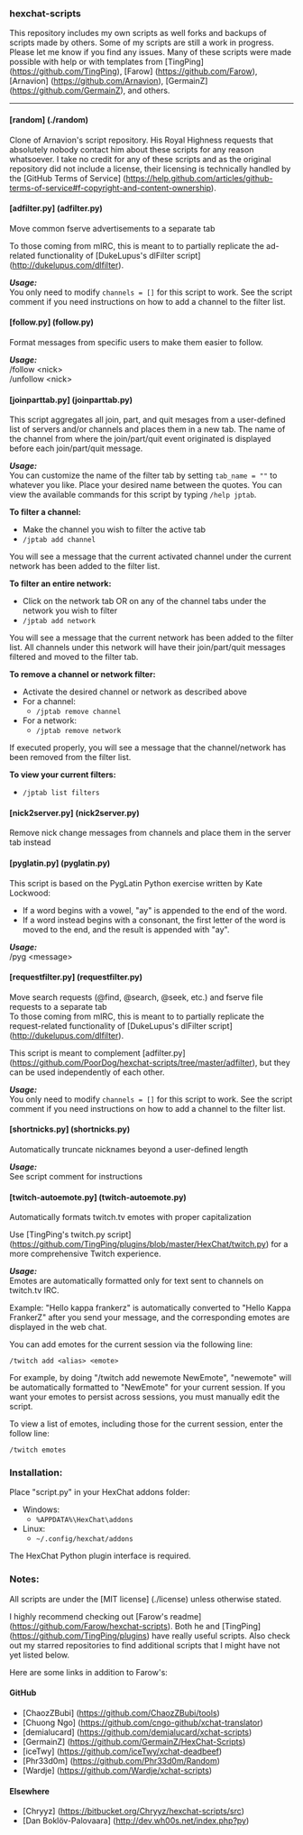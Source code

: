### hexchat-scripts
This repository includes my own scripts as well forks and backups of scripts made by others.
Some of my scripts are still a work in progress. Please let me know if you find any issues.
Many of these scripts were made possible with help or with templates from
[TingPing] (https://github.com/TingPing), [Farow] (https://github.com/Farow),
[Arnavion] (https://github.com/Arnavion), [GermainZ] (https://github.com/GermainZ), and others.

***

#### [random] (./random)
Clone of Arnavion's script repository. His Royal Highness requests that
absolutely nobody contact him about these scripts for any reason whatsoever.
I take no credit for any of these scripts and as the original repository did not
include a license, their licensing is technically handled by the
[GitHub Terms of Service] (https://help.github.com/articles/github-terms-of-service#f-copyright-and-content-ownership).

#### [adfilter.py] (adfilter.py)
Move common fserve advertisements to a separate tab

To those coming from mIRC, this is meant to to partially replicate the ad-related functionality of
[DukeLupus's dlFilter script] (http://dukelupus.com/dlfilter).

*__Usage:__*	
You only need to modify `channels = []` for this script to work.
See the script comment if you need instructions on how to add a channel to the filter list.

#### [follow.py] (follow.py)
Format messages from specific users to make them easier to follow.

*__Usage:__*	
/follow &lt;nick&gt;	
/unfollow &lt;nick&gt;

#### [joinparttab.py] (joinparttab.py)
This script aggregates all join, part, and quit mesages from a user-defined list of servers and/or channels and places them in a new tab.
The name of the channel from where the join/part/quit event originated is displayed before each join/part/quit message.

*__Usage:__*	
You can customize the name of the filter tab by setting `tab_name = ""` to whatever you like.
Place your desired name between the quotes. You can view the available commands for this script by typing `/help jptab`.

**To filter a channel:**	
* Make the channel you wish to filter the active tab
* `/jptab add channel`

You will see a message that the current activated channel under the current network has been added to the filter list.

**To filter an entire network:**	
* Click on the network tab OR on any of the channel tabs under the network you wish to filter
* `/jptab add network`

You will see a message that the current network has been added to the filter list.
All channels under this network will have their join/part/quit messages filtered and moved to the filter tab.

**To remove a channel or network filter:**	
* Activate the desired channel or network as described above
* For a channel:
    * `/jptab remove channel`
* For a network:
    * `/jptab remove network`
    
If executed properly, you will see a message that the channel/network has been removed from the filter list.

**To view your current filters:**	
* `/jptab list filters`

#### [nick2server.py] (nick2server.py)
Remove nick change messages from channels and place them in the server tab instead

#### [pyglatin.py] (pyglatin.py)
This script is based on the PygLatin Python exercise written by Kate Lockwood:
* If a word begins with a vowel, "ay" is appended to the end of the word.
* If a word instead begins with a consonant, the first letter of the word is moved to the end, and the result is appended with "ay".

*__Usage:__*	
/pyg &lt;message&gt;

#### [requestfilter.py] (requestfilter.py)
Move search requests (@find, @search, @seek, etc.) and fserve file requests to a separate tab	
To those coming from mIRC, this is meant to to partially replicate the request-related functionality of
[DukeLupus's dlFilter script] (http://dukelupus.com/dlfilter).

This script is meant to complement [adfilter.py] (https://github.com/PoorDog/hexchat-scripts/tree/master/adfilter),
but they can be used independently of each other.

*__Usage:__*	
You only need to modify `channels = []` for this script to work.
See the script comment if you need instructions on how to add a channel to the filter list.

#### [shortnicks.py] (shortnicks.py)
Automatically truncate nicknames beyond a user-defined length

*__Usage:__*	
See script comment for instructions

#### [twitch-autoemote.py] (twitch-autoemote.py)
Automatically formats twitch.tv emotes with proper capitalization

Use [TingPing's twitch.py script] (https://github.com/TingPing/plugins/blob/master/HexChat/twitch.py)
for a more comprehensive Twitch experience.

*__Usage:__*	
Emotes are automatically formatted only for text sent to channels on twitch.tv IRC.

Example: "Hello kappa frankerz" is automatically converted to "Hello Kappa FrankerZ" after you send your message,
and the corresponding emotes are displayed in the web chat.

You can add emotes for the current session via the following line:

    /twitch add <alias> <emote>
    
For example, by doing "/twitch add newemote NewEmote", "newemote" will be automatically formatted to "NewEmote" for your current session.
If you want your emotes to persist across sessions, you must manually edit the script.

To view a list of emotes, including those for the current session, enter the follow line:

    /twitch emotes

### Installation:
Place "script.py" in your HexChat addons folder:

* Windows:
    * `%APPDATA%\HexChat\addons`
* Linux:
    * `~/.config/hexchat/addons`

The HexChat Python plugin interface is required.

### Notes:
All scripts are under the [MIT license] (./license) unless otherwise stated.

I highly recommend checking out [Farow's readme] (https://github.com/Farow/hexchat-scripts).
Both he and [TingPing] (https://github.com/TingPing/plugins) have really useful scripts.
Also check out my starred repositories to find additional scripts that I might have not yet listed below.

Here are some links in addition to Farow's:

#### GitHub
* [ChaozZBubi] (https://github.com/ChaozZBubi/tools)
* [Chuong Ngo] (https://github.com/cngo-github/xchat-translator)
* [demialucard] (https://github.com/demialucard/xchat-scripts)
* [GermainZ] (https://github.com/GermainZ/HexChat-Scripts)
* [iceTwy] (https://github.com/iceTwy/xchat-deadbeef)
* [Phr33d0m] (https://github.com/Phr33d0m/Random)
* [Wardje] (https://github.com/Wardje/xchat-scripts)

#### Elsewhere
* [Chryyz] (https://bitbucket.org/Chryyz/hexchat-scripts/src)
* [Dan Boklöv-Palovaara] (http://dev.wh00s.net/index.php?py)